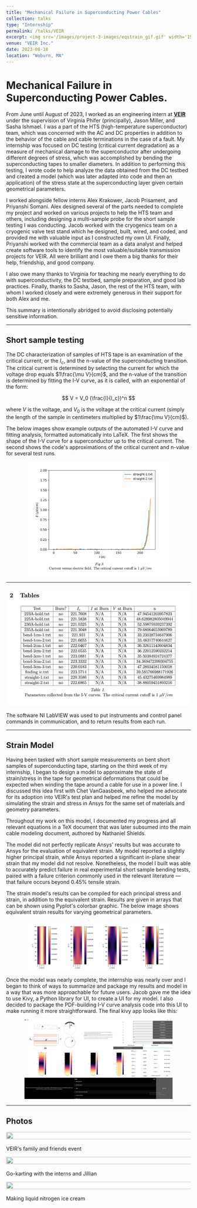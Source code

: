 ```yaml
---
title: "Mechanical Failure in Superconducting Power Cables"
collection: talks
type: "Internship"
permalink: /talks/VEIR
excerpt: <img src='/images/project-3-images/eqstrain_gif.gif' width='150' height='150' align="right" hspace="20"> From June until August of 2023 I worked as an engineering intern at VEIR, a company aiming to manufacture and install superconducting overhead power lines and their cooling systems. I worked with the HTS (high-temperature superconductivity) team on questions related to failure analysis and the mechanical-electronic response of the superconductor. It was a privilege to work on such an interesting engineering challenge with a high potential for impact alongside great people.
venue: "VEIR Inc."
date: 2023-08-18
location: "Woburn, MA"
---
```


# Mechanical Failure in Superconducting Power Cables.

From June until August of 2023, I worked as an engineering intern at __[VEIR](https://veir.com)__ under the supervision of Virginia Phifer (principally), Jason Miller, and Sasha Ishmael. I was a part of the HTS (high-temperature superconductor) team, which was concerned with the AC and DC properties in addition to the behavior of the cable and cable terminations in the case of a fault. My internship was focused on DC testing (critical current degradation) as a measure of mechanical damage to the superconductor after undergoing different degrees of stress, which was accomplished by bending the superconducting tapes to smaller diameters. In addition to performing this testing, I wrote code to help analyze the data obtained from the DC testbed and created a model (which was later adapted into code and then an application) of the stress state at the superconducting layer given certain geometrical parameters.

I worked alongside fellow interns Alex Krakower, Jacob Prisament, and Priyanshi Somani. Alex designed several of the parts needed to complete my project and worked on various projects to help the HTS team and others, including designing a multi-sample probe for the short sample testing I was conducting. Jacob worked with the cryogenics team on a cryogenic valve test stand which he designed, built, wired, and coded, and provided me with valuable input as I constructed my own UI. Finally, Priyanshi worked with the commercial team as a data analyst and helped create software tools to identify the most valuable/suitable transmission projects for VEIR. All were brilliant and I owe them a big thanks for their help, friendship, and good company.

I also owe many thanks to Virginia for teaching me nearly everything to do with superconductivity, the DC testbed, sample preparation, and good lab practices. Finally, thanks to Sasha, Jason, the rest of the HTS team, with whom I worked closely and were extremely generous in their support for both Alex and me.

This summary is intentionally abridged to avoid disclosing potentially sensitive information.

***

## Short sample testing

The DC characterization of samples of HTS tape is an examination of the critical current, or the $I_c$, and the n-value of the superconducting transition. The critical current is determined by selecting the current for which the voltage drop equals $1\frac{\mu V}{cm}$, and the n-value of the transition is determined by fitting the I-V curve, as it is called, with an exponential of the form: 

$$
V = V_0 (\frac{I}{I_c})^n
$$

where $V$ is the voltage, and $V_0$ is the voltage at the critical current (simply the length of the sample in centimeters multiplied by $1\frac{\mu V}{cm}$).

The below images show example outputs of the automated I-V curve and fitting analysis, formatted automatically into LaTeX. The first shows the shape of the I-V curve for a superconductor up to the critical current. The second shows the code's approximations of the critical current and n-value for several test runs.

<p align="center">
    <img src="/images/project-3-images/iv_curve.png" style="width: 80%; height: 80%"/>
</p>

***

<p align="center">
    <img src="/images/project-3-images/iv_table.png" style="width: 800%; height: 80%"/>
</p>

The software NI LabVIEW was used to put instruments and control panel commands in communication, and to return results from each run.

***

## Strain Model

Having been tasked with short sample measurements on bent short samples of superconducting tape, starting on the third week of my internship, I began to design a model to approximate the state of strain/stress in the tape for geometrical deformations that could be expected when winding the tape around a cable for use in a power line. I discussed this idea first with Chet VanGaasbeek, who helped me advocate for its adoption into VEIR's test plan and helped me refine the model by simulating the strain and stress in Ansys for the same set of materials and geometry parameters.

Throughout my work on this model, I documented my progress and all relevant equations in a TeX document that was later subsumed into the main cable modeling document, authored by Nathaniel Shields. 

The model did not perfectly replicate Ansys' results but was accurate to Ansys for the evaluation of equivalent strain. My model reported a slightly higher principal strain, while Ansys reported a significant in-plane shear strain that my model did not resolve. Nonetheless, the model I built was able to accurately predict failure in real experimental short sample bending tests, paired with a failure criterion commonly used in the relevant literature — that failure occurs beyond 0.45% tensile strain.

The strain model's results can be compiled for each principal stress and strain, in addition to the equivalent strain. Results are given in arrays that can be shown using Pyplot's colorbar graphic. The below image shows equivalent strain results for varying geometrical parameters.

<p align="center">
    <img src="/images/project-3-images/strain_model.png" style="width: 80%; height: 80%"/>
</p>

Once the model was nearly complete, the internship was nearly over and I began to think of ways to summarize and package my results and model in a way that was more approachable for future users. Jacob gave me the idea to use Kivy, a Python library for UI, to create a UI for my model. I also decided to package the PDF-building I-V curve analysis code into this UI to make running it more straightforward. The final kivy app looks like this:

<p align="center">
    <img src="/images/project-3-images/kivy_snip.PNG" style="width: 80%; height: 80%"/>
</p>

***

## Photos

<p align="center">
    <img src="/images/project-3-images/family_veir.png" style="width: 800%; height: 80%"/>
</p>

VEIR's family and friends event

<p align="center">
    <img src="/images/project-3-images/karting2.png" style="width: 800%; height: 80%"/>
</p>

Go-karting with the interns and Jillian

<p align="center">
    <img src="/images/project-3-images/icecream2.png" style="width: 800%; height: 80%"/>
</p>

Making liquid nitrogen ice cream
